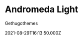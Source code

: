 ---
title: Andromeda Light
github: https://github.com/gethugothemes/andromeda-light
demo: https://demo.gethugothemes.com/andromeda-light/site/
author: Gethugothemes
author_link: https://gethugothemes.com/
author_twitter: gethugothemes
ssg:
  - Hugo
css:
  - Bootstrap
cms:
  - Forestry
category:
  - Business
date: 2021-08-29T16:13:50.000Z
description: >-
  Andromeda Light is a clean and modern Hugo SAAS Software theme. It perfectly
  fits any kind of SAAS Software. It is fully responsive, Superfast, and powered
  by Bootstrap.
draft: true
publish_date: '2021-08-09T10:25:21Z'
update_date: '2022-07-16T04:50:45Z'
github_star: 52
github_fork: 53
---